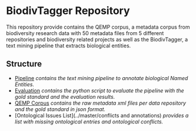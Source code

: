 # BiodivTagger Repository

This repository provide contains the QEMP corpus, a metadata corpus from biodiversity research data with 50 metadata files from 5 different repositories and biodiversity related projects as well as the BiodivTagger, a text mining pipeline that extracts biological entities.


## Structure

* [Pipeline](../master/Pipeline) *contains the text mining pipeline to annotate biological Named Entities.*
* [Evaluation](../master/Evaluation) *contains the python script to evaluate the pipeline with the gold standard and the evaluation results.*
* [QEMP Corpus](../master/QEMP) *contains the raw metadata xml files per data repository and the gold standard in json format.*
* [Ontological Issues List](../master/conflicts and annotations) *provides a list with missing ontological entries and ontological conflicts.*